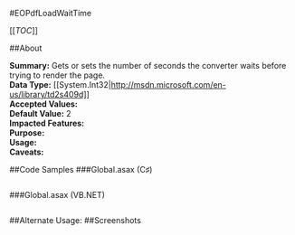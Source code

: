 #EOPdfLoadWaitTime

[[_TOC_]]

##About

**Summary:**  Gets or sets the number of seconds the converter waits before trying to render the page.   
**Data Type:** [[System.Int32|http://msdn.microsoft.com/en-us/library/td2s409d]]  
**Accepted Values:**   
**Default Value:** 2  
**Impacted Features:**   
**Purpose:**   
**Usage:**   
**Caveats:**   

##Code Samples
###Global.asax (C♯)

```csharp
```

###Global.asax (VB.NET)

```visualbasic
```
##Alternate Usage: 
##Screenshots

